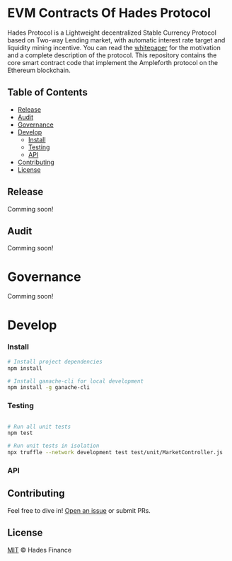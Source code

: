 # EVM Contracts Of Hades Protocol

Hades Protocol is a Lightweight decentralized Stable Currency Protocol based on Two-way Lending market, with automatic interest rate target and liquidity mining incentive.
You can read the [whitepaper](https://hades.finance/hades-protocol-whitepaper.pdf) for the motivation and a complete description of the protocol.
This repository contains the core smart contract code that implement the Ampleforth protocol on the Ethereum blockchain.

## Table of Contents

- [Release](#Release)
- [Audit](#Audit)
- [Governance](#Governance)
- [Develop](#Install)
    - [Install](#Install)
    - [Testing](#Testing)
    - [API](#API)
- [Contributing](#Contributing)
- [License](#License)

## Release

Comming soon!

## Audit

Comming soon!

# Governance

Comming soon!

# Develop

### Install

```bash
# Install project dependencies
npm install

# Install ganache-cli for local development
npm install -g ganache-cli 
```

### Testing

``` bash

# Run all unit tests
npm test

# Run unit tests in isolation
npx truffle --network development test test/unit/MarketController.js
```

### API

## Contributing

Feel free to dive in! [Open an issue](https://github.com/HadesFinance/evm-contracts/issues/new) or submit PRs.

## License

[MIT](./LICENSE) © Hades Finance